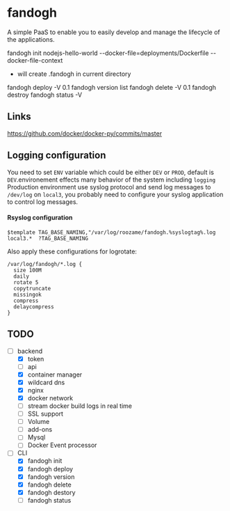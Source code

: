 # fandogh

A simple PaaS to enable you to easily develop and manage the lifecycle of the applications.

fandogh init nodejs-hello-world --docker-file=deployments/Dockerfile  --docker-file-context
  - will create .fandogh in current directory
  
fandogh deploy -V 0.1
fandogh version list
fandogh delete -V 0.1
fandogh destroy
fandogh status -V 


## Links
https://github.com/docker/docker-py/commits/master

## Logging configuration
You need to set `ENV` variable which could be either `DEV` or `PROD`, default is `DEV`.environement effects many behavior of the system including `logging`
Production environment use syslog protocol and send log messages to `/dev/log` on  `local3`, you probably need to configure your syslog application to control log messages.
#### Rsyslog configuration
```
$template TAG_BASE_NAMING,"/var/log/roozame/fandogh.%syslogtag%.log
local3.*  ?TAG_BASE_NAMING
```
Also apply these configurations for logrotate:
```
/var/log/fandogh/*.log {
  size 100M
  daily
  rotate 5
  copytruncate
  missingok
  compress
  delaycompress
}

```


## TODO
- [ ] backend
  - [x] token
  - [ ] api
  - [x] container manager
  - [X] wildcard dns
  - [X] nginx 
  - [X] docker network
  - [ ] stream docker build logs in real time
  - [ ] SSL support 
  - [ ] Volume
  - [ ] add-ons
  - [ ] Mysql
  - [ ] Docker Event processor 
- [ ] CLI
  - [x] fandogh init
  - [x] fandogh deploy
  - [x] fandogh version
  - [x] fandogh delete
  - [x] fandogh destory
  - [ ] fandogh status
